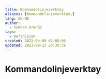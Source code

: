 ```yaml
---
title: Kommandolinjeverktøy
aliases: [Kommandolinjeverktøy,]
lang: nb-NO
author:
  - Sondre Grønås
tags:
  - Definisjon
created: 2022-04-09 02:00:00
updated: 2022-08-13 20:30:39
---
```

# Kommandolinjeverktøy
